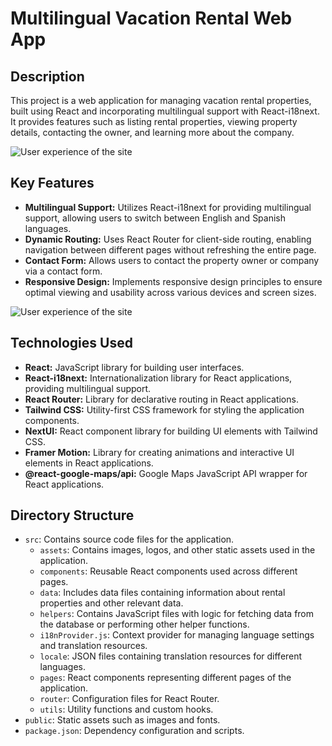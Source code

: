 # Multilingual Vacation Rental Web App

## Description

This project is a web application for managing vacation rental properties, built using React and incorporating multilingual support with React-i18next. It provides features such as listing rental properties, viewing property details, contacting the owner, and learning more about the company.

![User experience of the site](public/viewUIUX1.webp)

## Key Features

- **Multilingual Support:** Utilizes React-i18next for providing multilingual support, allowing users to switch between English and Spanish languages.
- **Dynamic Routing:** Uses React Router for client-side routing, enabling navigation between different pages without refreshing the entire page.
- **Contact Form:** Allows users to contact the property owner or company via a contact form.
- **Responsive Design:** Implements responsive design principles to ensure optimal viewing and usability across various devices and screen sizes.

![User experience of the site](public/viewUIUX2.webp)

## Technologies Used

- **React:** JavaScript library for building user interfaces.
- **React-i18next:** Internationalization library for React applications, providing multilingual support.
- **React Router:** Library for declarative routing in React applications.
- **Tailwind CSS:** Utility-first CSS framework for styling the application components.
- **NextUI:** React component library for building UI elements with Tailwind CSS.
- **Framer Motion:** Library for creating animations and interactive UI elements in React applications.
- **@react-google-maps/api:** Google Maps JavaScript API wrapper for React applications.

## Directory Structure

- `src`: Contains source code files for the application.
  - `assets`: Contains images, logos, and other static assets used in the application.
  - `components`: Reusable React components used across different pages.
  - `data`: Includes data files containing information about rental properties and other relevant data.
  - `helpers`: Contains JavaScript files with logic for fetching data from the database or performing other helper functions.
  - `i18nProvider.js`: Context provider for managing language settings and translation resources.
  - `locale`: JSON files containing translation resources for different languages.
  - `pages`: React components representing different pages of the application.
  - `router`: Configuration files for React Router.
  - `utils`: Utility functions and custom hooks.
- `public`: Static assets such as images and fonts.
- `package.json`: Dependency configuration and scripts.
